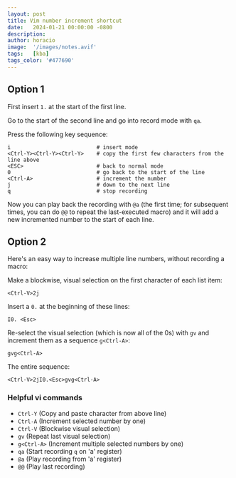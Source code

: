 ```yaml
---
layout: post
title: Vim number increment shortcut
date:   2024-01-21 00:00:00 -0800
description:
author: horacio 
image:  '/images/notes.avif'
tags:   [kba]
tags_color: '#477690'
---
```


## Option 1

First insert `1.` at the start of the first line.

Go to the start of the second line and go into record mode with `qa`.

Press the following key sequence:

```
i                           # insert mode
<Ctrl-Y><Ctrl-Y><Ctrl-Y>    # copy the first few characters from the line above  
<ESC>                       # back to normal mode
0                           # go back to the start of the line
<Ctrl-A>                    # increment the number
j                           # down to the next line
q                           # stop recording
```

Now you can play back the recording with `@a` (the first time; for subsequent times, you can do `@@` to repeat the last-executed macro) and it will add a new incremented number to the start of each line.

## Option 2

Here's an easy way to increase multiple line numbers, without recording a macro:

Make a blockwise, visual selection on the first character of each list item:

```
<Ctrl-V>2j
```

Insert a `0.` at the beginning of these lines:

```
I0. <Esc>
```

Re-select the visual selection (which is now all of the 0s) with `gv` and increment them as a sequence `g<Ctrl-A>`:

```
gvg<Ctrl-A>
```

The entire sequence:

```
<Ctrl-V>2jI0.<Esc>gvg<Ctrl-A>
```

### Helpful vi commands

- `Ctrl-Y`  (Copy and paste character from above line)
- `Ctrl-A`    (Increment selected number by one)
- `Ctrl-V`    (Blockwise visual selection)
- `gv`        (Repeat last visual selection)
- `g<Ctrl-A>` (Increment multiple selected numbers by one)
- `qa`        (Start recording `q` on 'a' register)
- `@a`        (Play recording from 'a' register)
- `@@`        (Play last recording)


